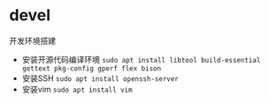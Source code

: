 # devel
开发环境搭建
* 安装开源代码编译环境
`sudo apt install libtool build-essential gettext pkg-config gperf flex bison`
* 安装SSH
  `sudo apt install openssh-server`
* 安装vim
  `sudo apt install vim`
